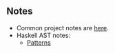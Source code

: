 Notes
-----

* Common project notes are [here][common-notes].
* Haskell AST notes:
  - [Patterns][ast-patterns]

[common-notes]: ./Notes-ghc.8.8.4.md
[ast-patterns]: ./ast/pattern.md

